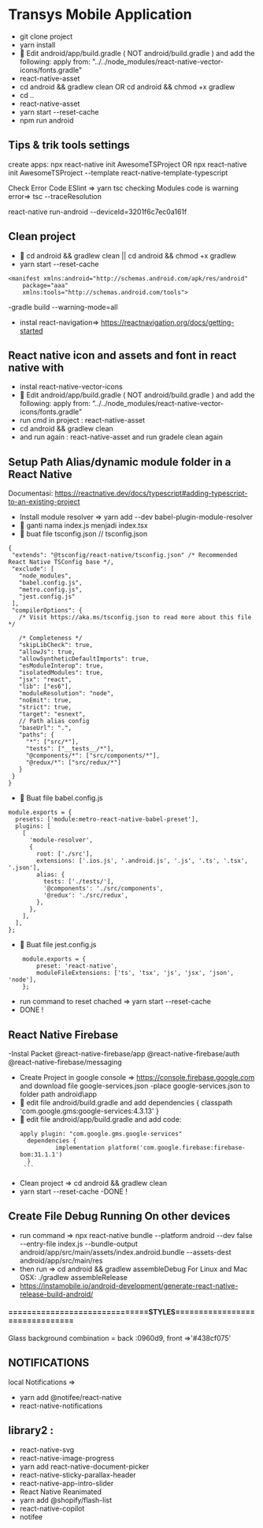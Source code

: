 # Transys Mobile Application
- git clone project
- yarn install
- 📄 Edit android/app/build.gradle ( NOT android/build.gradle ) and add the following:
   apply from: "../../node_modules/react-native-vector-icons/fonts.gradle"
- react-native-asset
- cd android && gradlew clean OR  cd android && chmod +x gradlew
- cd ..
- react-native-asset
- yarn start --reset-cache
- npm run android



## Tips & trik tools settings

create apps:
npx react-native init AwesomeTSProject
OR
npx react-native init AwesomeTSProject --template react-native-template-typescript

Check Error Code ESlint =>    yarn tsc
checking Modules code is warning error=> tsc --traceResolution

 react-native run-android --deviceId=3201f6c7ec0a161f

## Clean project
- 📁 cd android && gradlew clean ||  cd android && chmod +x gradlew
- yarn start --reset-cache

```
<manifest xmlns:android="http://schemas.android.com/apk/res/android"
    package="aaa"
    xmlns:tools="http://schemas.android.com/tools">
```
-gradle build --warning-mode=all



- instal react-navigation=> https://reactnavigation.org/docs/getting-started

## React native icon and assets and font in react native with 
- instal react-native-vector-icons
- 📁 Edit android/app/build.gradle ( NOT android/build.gradle ) and add the following:
   apply from: "../../node_modules/react-native-vector-icons/fonts.gradle"
- run cmd in project : react-native-asset
- cd android && gradlew clean
- and run again : react-native-asset and run gradele clean again


## Setup Path Alias/dynamic module folder in a React Native
 Documentasi: https://reactnative.dev/docs/typescript#adding-typescript-to-an-existing-project

- Install module resolver => yarn add --dev babel-plugin-module-resolver
- 📄 ganti nama index.js menjadi index.tsx
- 📄 buat file tsconfig.json
 // tsconfig.json
 ```
{
  "extends": "@tsconfig/react-native/tsconfig.json" /* Recommended React Native TSConfig base */,
  "exclude": [
    "node_modules",
    "babel.config.js",
    "metro.config.js",
    "jest.config.js"
  ],
  "compilerOptions": {
    /* Visit https://aka.ms/tsconfig.json to read more about this file */

    /* Completeness */
    "skipLibCheck": true,
    "allowJs": true,
    "allowSyntheticDefaultImports": true,
    "esModuleInterop": true,
    "isolatedModules": true,
    "jsx": "react",
    "lib": ["es6"],
    "moduleResolution": "node",
    "noEmit": true,
    "strict": true,
    "target": "esnext",
    // Path alias config
    "baseUrl": ".",
    "paths": {
      "*": ["src/*"],
      "tests": ["__tests__/*"],
      "@components/*": ["src/components/*"],
      "@redux/*": ["src/redux/*"]
    }
  }
}
```
- 📄 Buat file babel.config.js

```
module.exports = {
  presets: ['module:metro-react-native-babel-preset'],
  plugins: [
    [
      'module-resolver',
      {
        root: ['./src'],
        extensions: ['.ios.js', '.android.js', '.js', '.ts', '.tsx', '.json'],
        alias: {
          tests: ['./tests/'],
          '@components': './src/components',
          '@redux': './src/redux',
        },
      },
    ],
  ],
};
```
- 📄 Buat file jest.config.js
```
	module.exports = {
  		preset: 'react-native',
  		moduleFileExtensions: ['ts', 'tsx', 'js', 'jsx', 'json', 'node'],
	};
   ```
-  run command to reset chached => yarn start --reset-cache
- DONE !

## React Native Firebase 
-Instal Packet
    @react-native-firebase/app
    @react-native-firebase/auth
    @react-native-firebase/messaging
- Create Project in google console => https://console.firebase.google.com and download file google-services.json
-place google-services.json to folder path android\app 
- 📄 edit file android/build.gradle and add 
    dependencies {
        classpath 'com.google.gms:google-services:4.3.13'
    }
- 📄 edit file android/app/build.gradle and add code: 
  ````
  apply plugin: "com.google.gms.google-services"
	dependencies {
    		implementation platform('com.google.firebase:firebase-bom:31.1.1')
	}
   ```
- Clean project => cd android && gradlew clean
- yarn start --reset-cache
-DONE !


## Create File Debug Running On other devices 
- run command => npx react-native bundle --platform android --dev false --entry-file index.js --bundle-output android/app/src/main/assets/index.android.bundle --assets-dest android/app/src/main/res
- then run => cd android && gradlew assembleDebug
	For Linux and Mac OSX:
	./gradlew assembleRelease
- https://instamobile.io/android-development/generate-react-native-release-build-android/


#### ==============================STYLES===============================
Glass background combination = back :0960d9,   front =>'#438cf075'


## NOTIFICATIONS

local Notifications => 
- yarn add @notifee/react-native
- react-native-notifications


## library2 :
- react-native-svg
- react-native-image-progress
- yarn add react-native-document-picker
- react-native-sticky-parallax-header
- react-native-app-intro-slider
- React Native Reanimated
- yarn add @shopify/flash-list
- react-native-copilot
- notifee
